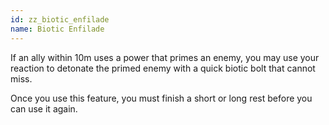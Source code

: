 ```yaml
---
id: zz_biotic_enfilade
name: Biotic Enfilade
---
```

If an ally within 10m uses a power that primes an enemy, you may use your reaction to detonate the primed enemy with a
quick biotic bolt that cannot miss.

Once you use this feature, you must finish a short or long rest before you can use it again.